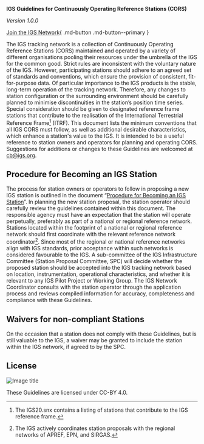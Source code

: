 **IGS Guidelines for Continuously Operating Reference Stations (CORS)**

*Version 1.0.0*

[Join the IGS Network](https://igs.org/network-resources/#propose-new-site){ .md-button .md-button--primary }

The IGS tracking network is a collection of Continuously Operating Reference Stations (CORS) maintained and operated by a variety of different organisations pooling their resources under the umbrella of the IGS for the common good. Strict rules are inconsistent with the voluntary nature of the IGS. However, participating stations should adhere to an agreed set of standards and conventions, which ensure the provision of consistent, fit-for-purpose data. Of particular importance to the IGS products is the stable, long-term operation of the tracking network. Therefore, any changes to station configuration or the surrounding environment should be carefully planned to minimise discontinuities in the station’s position time series. Special consideration should be given to designated reference frame stations that contribute to the realisation of the International Terrestrial Reference Frame[^1] (ITRF).
This document lists the minimum conventions that all IGS CORS must follow, as well as additional desirable characteristics, which enhance a station's value to the IGS. It is intended to be a useful reference to station owners and operators for planning and operating CORS. Suggestions for additions or changes to these Guidelines are welcomed at [cb@igs.org](mailto:cb@igs.org).

## Procedure for Becoming an IGS Station

The process for station owners or operators to follow in proposing a new IGS station is outlined in the document “[Procedure for Becoming an IGS Station](https://files.igs.org/pub/resource/guidelines/Procedure_for_Becoming_an_IGS_Station.pdf)”. In planning the new station proposal, the station operator should carefully review the guidelines contained within this document. The responsible agency must have an expectation that the station will operate perpetually, preferably as part of a national or regional reference network. Stations located within the footprint of a national or regional reference network should first coordinate with the relevant reference network coordinator[^2]. Since most of the regional or national reference networks align with IGS standards, prior acceptance within such networks is considered favourable to the IGS. A sub-committee of the IGS Infrastructure Committee (Station Proposal Committee, SPC) will decide whether the proposed station should be accepted into the IGS tracking network based on location, instrumentation, operational characteristics, and whether it is relevant to any IGS Pilot Project or Working Group.
The IGS Network Coordinator consults with the station operator through the application process and reviews compiled information for accuracy, completeness and compliance with these Guidelines.

## Waivers for non-compliant Stations

On the occasion that a station does not comply with these Guidelines, but is still valuable to the IGS, a waiver may be granted to include the station within the IGS network, if agreed to by the SPC.

## License

![Image title](assets/images/ccby40.png)

These Guidelines are licensed under CC-BY 4.0.

[^1]: The IGS20.snx contains a listing of stations that contribute to the IGS reference frame.
[^2]: The IGS actively coordinates station proposals with the regional networks of APREF, EPN, and
SIRGAS.
